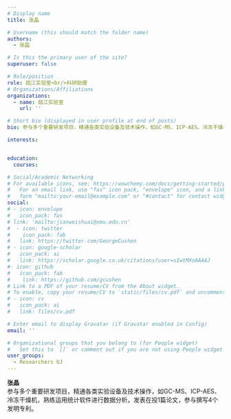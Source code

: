 ```yaml
---
# Display name
title: 张晶

# Username (this should match the folder name)
authors:
  - 张晶

# Is this the primary user of the site?
superuser: false

# Role/position
role: 瓯江实验室<br/>科研助理
# Organizations/Affiliations
organizations:
  - name: 瓯江实验室
    url: ''

# Short bio (displayed in user profile at end of posts)
bio: 参与多个重要研发项目，精通各类实验设备及技术操作，如GC-MS、ICP-AES、冷冻干燥机，熟练运用统计软件进行数据分析。发表在投1篇论文，参与撰写4个发明专利。

interests:


education:
  courses:

# Social/Academic Networking
# For available icons, see: https://wowchemy.com/docs/getting-started/page-builder/#icons
#   For an email link, use "fas" icon pack, "envelope" icon, and a link in the
#   form "mailto:your-email@example.com" or "#contact" for contact widget.
social:
# - icon: envelope
#   icon_pack: fas
# link: 'mailto:jianweishuai@xmu.edu.cn'
#  - icon: twitter
#    icon_pack: fab
#   link: https://twitter.com/GeorgeCushen
# - icon: google-scholar
#   icon_pack: ai
#   link: https://scholar.google.co.uk/citations?user=sIwtMXoAAAAJ
#- icon: github
#   icon_pack: fab
#    link: https://github.com/gcushen
# Link to a PDF of your resume/CV from the About widget.
# To enable, copy your resume/CV to `static/files/cv.pdf` and uncomment the lines below.
# - icon: cv
#   icon_pack: ai
#   link: files/cv.pdf

# Enter email to display Gravatar (if Gravatar enabled in Config)
email: ''

# Organizational groups that you belong to (for People widget)
#   Set this to `[]` or comment out if you are not using People widget.
user_groups:
  - Researchers OJ
---
```


**张晶** <br/>
参与多个重要研发项目，精通各类实验设备及技术操作，如GC-MS、ICP-AES、冷冻干燥机，熟练运用统计软件进行数据分析。发表在投1篇论文，参与撰写4个发明专利。 <br/>

